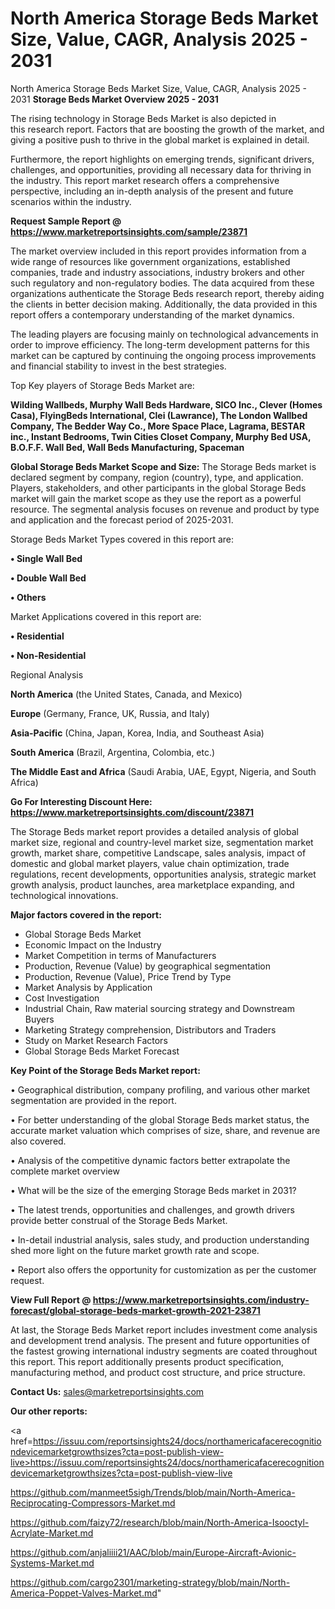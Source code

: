 # North America Storage Beds Market Size, Value, CAGR, Analysis 2025 - 2031
North America Storage Beds Market Size, Value, CAGR, Analysis 2025 - 2031
<Strong> Storage Beds Market Overview 2025 - 2031</strong>

The rising technology in Storage Beds Market is also depicted in this research report. Factors that are boosting the growth of the market, and giving a positive push to thrive in the global market is explained in detail.

Furthermore, the report highlights on emerging trends, significant drivers, challenges, and opportunities, providing all necessary data for thriving in the industry. This report market research offers a comprehensive perspective, including an in-depth analysis of the present and future scenarios within the industry.

<strong>Request Sample Report @ <a href=https://www.marketreportsinsights.com/sample/23871>https://www.marketreportsinsights.com/sample/23871</a></strong>

The market overview included in this report provides information from a wide range of resources like government organizations, established companies, trade and industry associations, industry brokers and other such regulatory and non-regulatory bodies. The data acquired from these organizations authenticate the Storage Beds research report, thereby aiding the clients in better decision making. Additionally, the data provided in this report offers a contemporary understanding of the market dynamics.

The leading players are focusing mainly on technological advancements in order to improve efficiency. The long-term development patterns for this market can be captured by continuing the ongoing process improvements and financial stability to invest in the best strategies.

Top Key players of Storage Beds Market are:

<strong>Wilding Wallbeds, Murphy Wall Beds Hardware, SICO Inc., Clever (Homes Casa), FlyingBeds International, Clei (Lawrance), The London Wallbed Company, The Bedder Way Co., More Space Place, Lagrama, BESTAR inc., Instant Bedrooms, Twin Cities Closet Company, Murphy Bed USA, B.O.F.F. Wall Bed, Wall Beds Manufacturing, Spaceman</strong>

<strong><b>Global Storage Beds Market Scope and Size:</b></strong>
The Storage Beds market is declared segment by company, region (country), type, and application. Players, stakeholders, and other participants in the global Storage Beds market will gain the market scope as they use the report as a powerful resource. The segmental analysis focuses on revenue and product by type and application and the forecast period of 2025-2031.

Storage Beds Market Types covered in this report are:

<strong>• Single Wall Bed

• Double Wall Bed

• Others</strong>

Market Applications covered in this report are:

<strong>• Residential

• Non-Residential</strong> 

Regional Analysis

<strong>North America</strong> (the United States, Canada, and Mexico)

<strong>Europe</strong> (Germany, France, UK, Russia, and Italy)

<strong>Asia-Pacific</strong> (China, Japan, Korea, India, and Southeast Asia)

<strong>South America</strong> (Brazil, Argentina, Colombia, etc.)

<strong>The Middle East and Africa</strong> (Saudi Arabia, UAE, Egypt, Nigeria, and South Africa)

<strong>Go For Interesting Discount Here: <a href=https://www.marketreportsinsights.com/discount/23871>https://www.marketreportsinsights.com/discount/23871</a></strong>

The Storage Beds market report provides a detailed analysis of global market size, regional and country-level market size, segmentation market growth, market share, competitive Landscape, sales analysis, impact of domestic and global market players, value chain optimization, trade regulations, recent developments, opportunities analysis, strategic market growth analysis, product launches, area marketplace expanding, and technological innovations.

<strong><b>Major factors covered in the report:</b></strong>
<ul>
  <li>Global Storage Beds Market </li>
  <li>Economic Impact on the Industry</li>
  <li>Market Competition in terms of Manufacturers</li>
  <li>Production, Revenue (Value) by geographical segmentation</li>
  <li>Production, Revenue (Value), Price Trend by Type</li>
  <li>Market Analysis by Application</li>
  <li>Cost Investigation</li>
  <li>Industrial Chain, Raw material sourcing strategy and Downstream Buyers</li>
  <li>Marketing Strategy comprehension, Distributors and Traders</li>
  <li>Study on Market Research Factors</li>
  <li>Global Storage Beds Market Forecast</li>
</ul>

<strong><b>Key Point of the Storage Beds Market report:</b></strong>

• Geographical distribution, company profiling, and various other market segmentation are provided in the report.

• For better understanding of the global Storage Beds market status, the accurate market valuation which comprises of size, share, and revenue are also covered.

• Analysis of the competitive dynamic factors better extrapolate the complete market overview

• What will be the size of the emerging Storage Beds market in 2031?

• The latest trends, opportunities and challenges, and growth drivers provide better construal of the Storage Beds Market.

• In-detail industrial analysis, sales study, and production understanding shed more light on the future market growth rate and scope.

• Report also offers the opportunity for customization as per the customer request.

<strong><b>View Full Report @ <a href=https://www.marketreportsinsights.com/industry-forecast/global-storage-beds-market-growth-2021-23871>https://www.marketreportsinsights.com/industry-forecast/global-storage-beds-market-growth-2021-23871</a></b></strong>


At last, the Storage Beds Market report includes investment come analysis and development trend analysis. The present and future opportunities of the fastest growing international industry segments are coated throughout this report. This report additionally presents product specification, manufacturing method, and product cost structure, and price structure.

<strong>Contact Us:</strong>
sales@marketreportsinsights.com

<strong>Our other reports:</strong>

<a href=https://issuu.com/reportsinsights24/docs/northamericafacerecognitiondevicemarketgrowthsizes?cta=post-publish-view-live>https://issuu.com/reportsinsights24/docs/northamericafacerecognitiondevicemarketgrowthsizes?cta=post-publish-view-live</a>

<a href=https://github.com/manmeet5sigh/Trends/blob/main/North-America-Reciprocating-Compressors-Market.md>https://github.com/manmeet5sigh/Trends/blob/main/North-America-Reciprocating-Compressors-Market.md</a>

<a href=https://github.com/faizy72/research/blob/main/North-America-Isooctyl-Acrylate-Market.md>https://github.com/faizy72/research/blob/main/North-America-Isooctyl-Acrylate-Market.md</a>

<a href=https://github.com/anjaliiii21/AAC/blob/main/Europe-Aircraft-Avionic-Systems-Market.md>https://github.com/anjaliiii21/AAC/blob/main/Europe-Aircraft-Avionic-Systems-Market.md</a>

<a href=https://github.com/cargo2301/marketing-strategy/blob/main/North-America-Poppet-Valves-Market.md>https://github.com/cargo2301/marketing-strategy/blob/main/North-America-Poppet-Valves-Market.md</a>"
